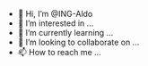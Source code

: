 - 👋 Hi, I’m @ING-Aldo
- 👀 I’m interested in ...
- 🌱 I’m currently learning ...
- 💞️ I’m looking to collaborate on ...
- 📫 How to reach me ...

<!---
ING-Aldo/ING-Aldo is a ✨ special ✨ repository because its `README.md` (this file) appears on your GitHub profile.
You can click the Preview link to take a look at your changes.
--->
